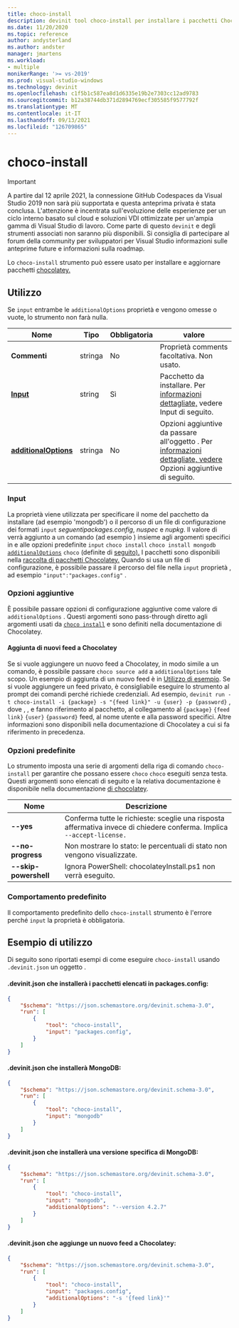 ```yaml
---
title: choco-install
description: devinit tool choco-install per installare i pacchetti Chocolatey.
ms.date: 11/20/2020
ms.topic: reference
author: andysterland
ms.author: andster
manager: jmartens
ms.workload:
- multiple
monikerRange: '>= vs-2019'
ms.prod: visual-studio-windows
ms.technology: devinit
ms.openlocfilehash: c1f5b1c587ea8d1d6335e19b2e7303cc12ad9783
ms.sourcegitcommit: b12a38744db371d2894769ecf305585f9577792f
ms.translationtype: MT
ms.contentlocale: it-IT
ms.lasthandoff: 09/13/2021
ms.locfileid: "126709865"
---
```

# <a name="choco-install"></a>choco-install

> [!IMPORTANT]
> A partire dal 12 aprile 2021, la connessione GitHub Codespaces da Visual Studio 2019 non sarà più supportata e questa anteprima privata è stata conclusa. L'attenzione è incentrata sull'evoluzione delle esperienze per un ciclo interno basato sul cloud e soluzioni VDI ottimizzate per un'ampia gamma di Visual Studio di lavoro. Come parte di questo `devinit` e degli strumenti associati non saranno più disponibili. Si consiglia di partecipare al forum della community per sviluppatori per Visual Studio informazioni sulle anteprime future e informazioni sulla roadmap.

Lo `choco-install` strumento può essere usato per installare e aggiornare pacchetti [chocolatey.](https://chocolatey.org/)

## <a name="usage"></a>Utilizzo

Se `input` entrambe le `additionalOptions` proprietà e vengono omesse o vuote, lo strumento non farà nulla.

| Nome                                             | Tipo   | Obbligatoria  | valore                                                                                                          |
|--------------------------------------------------|--------|-----------|----------------------------------------------------------------------------------------------------------------|
| **Commenti**                                     | stringa | No        | Proprietà comments facoltativa. Non usato.                                                                          |
| [**Input**](#input)                              | string | Sì       | Pacchetto da installare. Per [informazioni dettagliate,](#input) vedere Input di seguito.                                                 |
| [**additionalOptions**](#additional-options)     | stringa | No        | Opzioni aggiuntive da passare all'oggetto . Per [informazioni dettagliate, vedere](#additional-options) Opzioni aggiuntive di seguito.       |

### <a name="input"></a>Input

La proprietà viene utilizzata per specificare il nome del pacchetto da installare (ad esempio 'mongodb') o il percorso di un file di configurazione dei formati `input` _seguentipackages.config_, _nuspec_ e _nupkg_. Il valore di verrà aggiunto a un comando (ad esempio ) insieme agli argomenti specifici in e alle opzioni predefinite `input` `choco install` `choco install mongodb` [`additionalOptions`](#additional-options) `choco` (definite di [seguito).](#built-in-options) I pacchetti sono disponibili nella [raccolta di pacchetti Chocolatey.](https://chocolatey.org/packages) Quando si usa un file di configurazione, è possibile passare il percorso del file nella `input` proprietà , ad esempio `"input":"packages.config"` .

### <a name="additional-options"></a>Opzioni aggiuntive

È possibile passare opzioni di configurazione aggiuntive come valore di `additionalOptions` . Questi argomenti sono pass-through diretto agli argomenti usati da [`choco install`](https://chocolatey.org/docs/commands-install) e sono definiti nella documentazione di Chocolatey.

#### <a name="adding-new-feeds-to-chocolatey"></a>Aggiunta di nuovi feed a Chocolatey
Se si vuole aggiungere un nuovo feed a Chocolatey, in modo simile a un comando, è possibile passare `choco source add` a `additionalOptions` tale scopo. Un esempio di aggiunta di un nuovo feed è in [Utilizzo di esempio](#example-usage). Se si vuole aggiungere un feed privato, è consigliabile eseguire lo strumento al prompt dei comandi perché richiede credenziali. Ad esempio, `devinit run -t choco-install -i {package} -s "{feed link}" -u {user} -p {password}` , dove , , e fanno riferimento al pacchetto, al collegamento al `{package}` `{feed link}` `{user}` `{password}` feed, al nome utente e alla password specifici. Altre informazioni sono disponibili nella documentazione di Chocolatey a cui si fa riferimento in precedenza. 

### <a name="built-in-options"></a>Opzioni predefinite

Lo strumento imposta una serie di argomenti della riga di comando `choco-install` per garantire che possano essere `choco` `choco` eseguiti senza testa. Questi argomenti sono elencati di seguito e la relativa documentazione è disponibile nella documentazione [di chocolatey](https://chocolatey.org/docs/).

| Nome                  | Descrizione                                                                                        |
|-----------------------|----------------------------------------------------------------------------------------------------|
| **--yes**             | Conferma tutte le richieste: sceglie una risposta affermativa invece di chiedere conferma. Implica `--accept-license.` |
| **--no-progress**     | Non mostrare lo stato: le percentuali di stato non vengono visualizzate.                                         |
| **--skip-powershell** | Ignora PowerShell: chocolateyInstall.ps1 non verrà eseguito.                                              |

### <a name="default-behavior"></a>Comportamento predefinito

Il comportamento predefinito dello `choco-install` strumento è l'errore perché `input` la proprietà è obbligatoria.

## <a name="example-usage"></a>Esempio di utilizzo
Di seguito sono riportati esempi di come eseguire `choco-install` usando `.devinit.json` un oggetto .

#### <a name="devinitjson-that-will-install-packages-listed-in-packagesconfig"></a>.devinit.json che installerà i pacchetti elencati in packages.config:
```json
{
    "$schema": "https://json.schemastore.org/devinit.schema-3.0",
    "run": [
        {
            "tool": "choco-install",
            "input": "packages.config",
        }
    ]
}
```

#### <a name="devinitjson-that-will-install-mongodb"></a>.devinit.json che installerà MongoDB:
```json
{
    "$schema": "https://json.schemastore.org/devinit.schema-3.0",
    "run": [
        {
            "tool": "choco-install",
            "input": "mongodb"
        }
    ]
}
```

#### <a name="devinitjson-that-will-install-a-specific-version-of-mongodb"></a>.devinit.json che installerà una versione specifica di MongoDB:
```json
{
    "$schema": "https://json.schemastore.org/devinit.schema-3.0",
    "run": [
        {
            "tool": "choco-install",
            "input": "mongodb",
            "additionalOptions": "--version 4.2.7"
        }
    ]
}
```

#### <a name="devinitjson-that-adds-a-new-feed-to-chocolatey"></a>.devinit.json che aggiunge un nuovo feed a Chocolatey:
```json
{
    "$schema": "https://json.schemastore.org/devinit.schema-3.0",
    "run": [
        {
            "tool": "choco-install",
            "input": "packages.config",
            "additionalOptions": "-s '{feed link}'"
        }
    ]
}
```